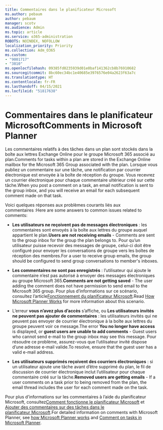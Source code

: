 ```yaml
---
title: Commentaires dans le planificateur Microsoft
ms.author: pebaum
author: pebaum
manager: scotv
ms.audience: Admin
ms.topic: article
ms.service: o365-administration
ROBOTS: NOINDEX, NOFOLLOW
localization_priority: Priority
ms.collection: Adm_O365
ms.custom:
- "9001717"
- "3810"
ms.openlocfilehash: 09385fd0235939d01e0baf141362cb8b76910682
ms.sourcegitcommit: 8bc60ec34bc1e40685e3976576e04a2623f63a7c
ms.translationtype: HT
ms.contentlocale: fr-FR
ms.lasthandoff: 04/15/2021
ms.locfileid: "51817638"
---
```

# <a name="comments-in-microsoft-planner"></a><span data-ttu-id="106e0-102">Commentaires dans le planificateur Microsoft</span><span class="sxs-lookup"><span data-stu-id="106e0-102">Comments in Microsoft Planner</span></span>

<span data-ttu-id="106e0-103">Les commentaires relatifs à des tâches dans un plan sont stockés dans la boîte aux lettres Exchange Online pour le groupe Microsoft 365 associé au plan.</span><span class="sxs-lookup"><span data-stu-id="106e0-103">Comments for tasks within a plan are stored in the Exchange Online mailbox for the Microsoft 365 Group associated with the plan.</span></span>  <span data-ttu-id="106e0-104">Lorsque vous publiez un commentaire sur une tâche, une notification par courrier électronique est envoyée à la boîte de réception du groupe. Vous recevrez un courrier électronique pour chaque commentaire ultérieur créé sur cette tâche.</span><span class="sxs-lookup"><span data-stu-id="106e0-104">When you post a comment on a task, an email notification is sent to the group inbox, and you will receive an email for each subsequent comment made on that task.</span></span>

<span data-ttu-id="106e0-105">Voici quelques réponses aux problèmes courants liés aux commentaires :</span><span class="sxs-lookup"><span data-stu-id="106e0-105">Here are some answers to common issues related to comments:</span></span>

- <span data-ttu-id="106e0-106">**Les utilisateurs ne reçoivent pas de messages électroniques** : les commentaires sont envoyés à la boîte aux lettres du groupe auquel appartient le plan.</span><span class="sxs-lookup"><span data-stu-id="106e0-106">**Users are not receiving emails** - Comments are sent to the group inbox for the group the plan belongs to.</span></span> <span data-ttu-id="106e0-107">Pour qu’un utilisateur puisse recevoir des messages de groupe, celui-ci doit être configuré pour envoyer les conversations de groupe vers les boîtes de réception des membres.</span><span class="sxs-lookup"><span data-stu-id="106e0-107">For a user to receive group emails, the group should be configured to send group conversations to member's inboxes.</span></span>

- <span data-ttu-id="106e0-108">**Les commentaires ne sont pas enregistrés** : l’utilisateur qui ajoute le commentaire n’est pas autorisé à envoyer des messages électroniques au groupe Microsoft 365.</span><span class="sxs-lookup"><span data-stu-id="106e0-108">**Comments are not getting saved** -  The user adding the comment does not have permission to send email to the Microsoft 365 group.</span></span> <span data-ttu-id="106e0-109">Pour plus d’informations sur ce scénario, consultez l’article[Fonctionnement du planificateur Microsoft](https://techcommunity.microsoft.com/t5/planner-blog/how-microsoft-planner-works/ba-p/1214736).</span><span class="sxs-lookup"><span data-stu-id="106e0-109">Read [How Microsoft Planner Works](https://techcommunity.microsoft.com/t5/planner-blog/how-microsoft-planner-works/ba-p/1214736) for more information about this scenario.</span></span>

- <span data-ttu-id="106e0-110">L’erreur **vous n’avez plus d’accès** s’affiche, ou **Les utilisateurs invités ne peuvent pas ajouter de commentaires** : les utilisateurs invités qui ne peuvent pas envoyer de courrier électronique à la boîte aux lettres du groupe peuvent voir ce message.</span><span class="sxs-lookup"><span data-stu-id="106e0-110">The error **You no longer have access** is displayed, or **guest users are unable to add comments** - Guest users who cannot send e-mail to the group inbox may see this message.</span></span> <span data-ttu-id="106e0-111">Pour résoudre ce problème, assurez-vous que l’utilisateur invité dispose d’une adresse e-mail valide.</span><span class="sxs-lookup"><span data-stu-id="106e0-111">To resolve, ensure that the guest user has a valid e-mail address.</span></span>

- <span data-ttu-id="106e0-112">**Les utilisateurs supprimés reçoivent des courriers électroniques** : si un utilisateur ajoute une tâche avant d’être supprimé du plan, le fil de discussion de courrier électronique inclut l’utilisateur pour chaque commentaire créé sur la tâche.</span><span class="sxs-lookup"><span data-stu-id="106e0-112">**Removed users are getting emails** -  If a user comments on a task prior to being removed from the plan, the email thread includes the user for each comment made on the task.</span></span>

<span data-ttu-id="106e0-113">Pour plus d’informations sur les commentaires à l’aide du planificateur Microsoft, consultez[Comment fonctionne le planificateur Microsoft](https://techcommunity.microsoft.com/t5/planner-blog/how-microsoft-planner-works/ba-p/1214736) et [Ajouter des commentaires sur des tâches dans le planificateur Microsoft](https://support.microsoft.com/office/fd4aedde-7785-4cd0-96ee-122fbc9140e1).</span><span class="sxs-lookup"><span data-stu-id="106e0-113">For detailed information on comments with Microsoft Planner, see [how Microsoft Planner works](https://techcommunity.microsoft.com/t5/planner-blog/how-microsoft-planner-works/ba-p/1214736) and [Comment on tasks in Microsoft Planner](https://support.microsoft.com/office/fd4aedde-7785-4cd0-96ee-122fbc9140e1).</span></span>
